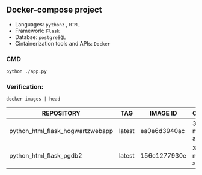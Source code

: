 ## Docker-compose project
- Languages: `python3` , `HTML`
- Framework: `Flask`
- Databse: `postgreSQL`
- Cintainerization tools and APIs: `Docker`  


### CMD
```bash
python ./app.py
```
### Verification:
```
docker images | head
```
| REPOSITORY                         | TAG     | IMAGE ID       | CREATED          | SIZE   |
| ---------------------------------- | ------- | -------------- | ---------------- | ------ |
| python_html_flask_hogwartzwebapp   | latest  | ea0e6d3940ac   | 33 minutes ago   | 98.2MB |
| python_html_flask_pgdb2            | latest  | 156c1277930e   | 33 minutes ago   | 412MB  |

